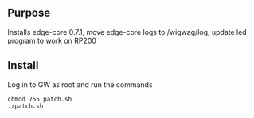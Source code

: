 ## Purpose
Installs edge-core 0.7.1, move edge-core logs to /wigwag/log, update led program to work on RP200

## Install
Log in to GW as root and run the commands
```
chmod 755 patch.sh
./patch.sh
```